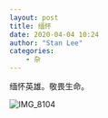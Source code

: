 ```yaml
---
layout: post
title: 缅怀
date: 2020-04-04 10:24
author: "Stan Lee"
categories:
	- 杂
---
```


缅怀英雄。敬畏生命。

![IMG_8104](https://stanl-1301215540.cos.ap-chengdu.myqcloud.com/pic/2020-04-04-022646.jpg)

